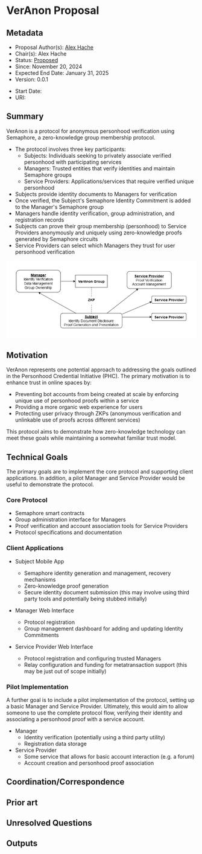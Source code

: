 # VerAnon Proposal

## Metadata
- Proposal Author(s): [Alex Hache](https://github.com/ahache)
- Chair(s): Alex Hache
- Status: [Proposed]()
- Since: November 20, 2024
- Expected End Date: January 31, 2025
- Version: 0.0.1

[//]: # (Do not fill out below. To be filled out by chairs post-approval)
- Start Date: <date>
- URI: <uri>

## Summary 

VerAnon is a protocol for anonymous personhood verification using Semaphore, a zero-knowledge group membership protocol.
- The protocol involves three key participants:
  - Subjects: Individuals seeking to privately associate verified personhood with participating services
  - Managers: Trusted entities that verify identities and maintain Semaphore groups
  - Service Providers: Applications/services that require verified unique personhood
- Subjects provide identity documents to Managers for verification 
- Once verified, the Subject's Semaphore Identity Commitment is added to the Manager's Semaphore group
- Managers handle identity verification, group administration, and registration records
- Subjects can prove their group membership (personhood) to Service Providers anonymously and uniquely using zero-knowledge proofs generated by Semaphore circuits
- Service Providers can select which Managers they trust for user personhood verification

![VerAnon Protocol Diagram](./VerAnon-Diagram.png)


## Motivation

VerAnon represents one potential approach to addressing the goals outlined in the Personhood Credential Initiative (PHC). The primary motivation is to enhance trust in online spaces by:

- Preventing bot accounts from being created at scale by enforcing unique use of personhood proofs within a service
- Providing a more organic web experience for users
- Protecting user privacy through ZKPs (anonymous verification and unlinkable use of proofs across different services)

This protocol aims to demonstrate how zero-knowledge technology can meet these goals while maintaining a somewhat familiar trust model.

## Technical Goals

The primary goals are to implement the core protocol and supporting client applications. In addition, a pilot Manager and Service Provider would be useful to demonstrate the protocol.

### Core Protocol
- Semaphore smart contracts
- Group administration interface for Managers
- Proof verification and account association tools for Service Providers
- Protocol specifications and documentation

### Client Applications
- Subject Mobile App
   - Semaphore identity generation and management, recovery mechanisms
   - Zero-knowledge proof generation
   - Secure identity document submission (this may involve using third party tools and potentially being stubbed initially)

- Manager Web Interface
   - Protocol registration
   - Group management dashboard for adding and updating Identity Commitments

- Service Provider Web Interface
   - Protocol registration and configuring trusted Managers
   - Relay configuration and funding for metatransaction support (this may be just out of scope initially)

### Pilot Implementation

A further goal is to include a pilot implementation of the protocol, setting up a basic Manager and Service Provider. Ultimately, this would aim to allow someone to use the complete protocol flow, verifying their identity and associating a personhood proof with a service account.

- Manager
    - Identity verification (potentially using a third party utility)
    - Registration data storage
- Service Provider
    - Some service that allows for basic account interaction (e.g. a forum)
    - Account creation and personhood proof association

## Coordination/Correspondence



## Prior art



## Unresolved Questions



## Outputs


